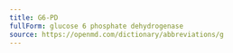 ```yaml
---
title: G6-PD
fullForm: glucose 6 phosphate dehydrogenase
source: https://openmd.com/dictionary/abbreviations/g
---
```

